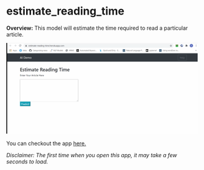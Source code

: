 # estimate_reading_time

**Overview:** This model will estimate the time required to read a particular article.


![](estimate-reading-time.gif)


You can checkout the app [here.](https://estimate-reading-time.herokuapp.com/)

*Disclaimer: The first time when you open this app, it may take a few seconds to load.*
